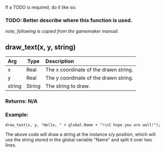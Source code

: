 If a TODO is required, do it like so:
### TODO: Better describe where this function is used.

*note, following is copied from the gamemaker manual.*
## draw_text(x, y, string)

|Arg|Type|Description|
|:--|---|:--|
|x|Real|The x coordinate of the drawn string.|
|y|Real|The y coordinate of the drawn string.|
|string|String|The string to draw.|

### Returns: N/A
### Example:
```gml
draw_text(x, y, "Hello, " + global.Name + "!\nI hope you are well!");
```
The above code will draw a string at the instance x/y position, which will use the string stored in the global variable "Name" and split it over two lines.